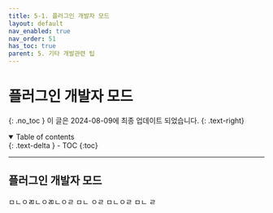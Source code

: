 ```yaml
---
title: 5-1. 플러그인 개발자 모드
layout: default
nav_enabled: true
nav_order: 51
has_toc: true
parent: 5. 기타 개발관련 팁
---
```


# 플러그인 개발자 모드
{: .no_toc }
이 글은 2024-08-09에 최종 업데이트 되었습니다.
{: .text-right}

<details open markdown="block">
  <summary>
    Table of contents
  </summary>
  {: .text-delta }
- TOC
{:toc}
</details>

---


## 플러그인 개발자 모드

ㅁㄴㅇㄻㄴㅇㄻㄴㅇㄹ
ㅁㄴ
ㅇㄹ
ㅁㄴㅇㄹ
ㅁㄴ
ㄹ

